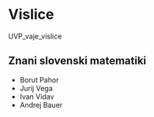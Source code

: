 # Vislice
UVP_vaje_vislice

## Znani slovenski matematiki
- Borut Pahor
- Jurij Vega
- Ivan Vidav
- Andrej Bauer
